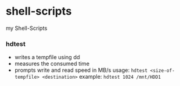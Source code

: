 shell-scripts
=============

my Shell-Scripts

### hdtest
* writes a tempfile using dd
* measures the consumed time
* prompts write and read speed in MB/s
usage:
`hdtest <size-of-tempfile> <destination>`
example:
`hdtest 1024 /mnt/HDD1`